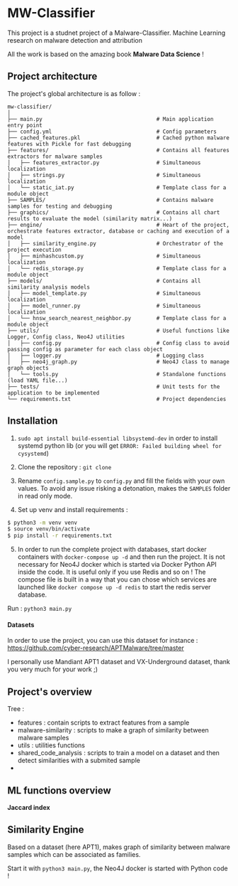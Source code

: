 # MW-Classifier

This project is a studnet project of a Malware-Classifier.
 Machine Learning research on malware detection and attribution

All the work is based on the amazing book **Malware Data Science** !

## Project architecture
The project's global architecture is as follow :

```
mw-classifier/
│
├── main.py                                    # Main application entry point
├── config.yml                                 # Config parameters
├── cached_features.pkl                        # Cached python malware features with Pickle for fast debugging
├── features/                                  # Contains all features extractors for malware samples
│   ├── features_extractor.py                  # Simultaneous localization
│   ├── strings.py                             # Simultaneous localization
│   └── static_iat.py                          # Template class for a module object
├── SAMPLES/                                   # Contains malware samples for testing and debugging
├── graphics/                                  # Contains all chart results to evaluate the model (similarity matrix...)
├── engine/                                    # Heart of the project, orchestrate features extractor, database or caching and execution of a model
│   ├── similarity_engine.py                   # Orchestrator of the project execution
│   ├── minhashcustom.py                       # Simultaneous localization
│   └── redis_storage.py                       # Template class for a module object
├── models/                                    # Contains all similarity analysis models
│   ├── model_template.py                      # Simultaneous localization
│   ├── model_runner.py                        # Simultaneous localization
│   └── hnsw_search_nearest_neighbor.py        # Template class for a module object
├── utils/                                     # Useful functions like Logger, Config class, Neo4J utilities
│   ├── config.py                              # Config class to avoid passing config as parameter for each class object
│   ├── logger.py                              # Logging class
│   ├── neo4j_graph.py                         # Neo4J class to manage graph objects
│   └── tools.py                               # Standalone functions (load YAML file...)
├── tests/                                     # Unit tests for the application to be implemented
└── requirements.txt                           # Project dependencies

```

## Installation

1) `sudo apt install build-essential libsystemd-dev` in order to install systemd python lib (or you will get `ERROR: Failed building wheel for cysystemd`)

2) Clone the repository : `git clone`

3) Rename `config.sample.py` to `config.py` and fill the fields with your own values.
To avoid any issue risking a detonation, makes the `SAMPLES` folder in read only mode.

4) Set up venv and install requirements :
```bash
$ python3 -m venv venv
$ source venv/bin/activate
$ pip install -r requirements.txt
```

5) In order to run the complete project with databases, start docker containers with `docker-compose up -d` and then run the project.
It is not necessary for Neo4J docker which is started via Docker Python API inside the code.
It is useful only if you use Redis and so on !
The compose file is built in a way that you can chose which services are launched like `docker compose up -d redis` to start the redis server database.

Run : `python3 main.py`

#### Datasets

In order to use the project, you can use this dataset for instance : https://github.com/cyber-research/APTMalware/tree/master

I personally use Mandiant APT1 dataset and VX-Underground dataset, thank you very much for your work ;)

## Project's overview


Tree :
- features : contain scripts to extract features from a sample
- malware-similarity : scripts to make a graph of similarity between malware samples
- utils : utilities functions
- shared_code_analysis : scripts to train a model on a dataset and then detect similarities with a submited sample
- 

## ML functions overview

**Jaccard index**


## Similarity Engine

Based on a dataset (here APT1), makes graph of similarity between malware samples which can be associated as families.

Start it with `python3 main.py`, the Neo4J docker is started with Python code !

